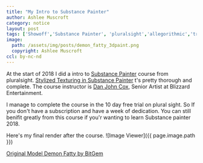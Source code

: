 ```yaml
---
title: "My Intro to Substance Painter"
author: Ashlee Muscroft
category: notice
layout: post
tags: ['Showoff','Substance Painter', 'pluralsight','allegorithmic','training','3D painting','Unity','Asset Store']
image:
  path: /assets/img/posts/demon_fatty_3dpaint.png
  copyright: Ashlee Muscroft
ccl: by-nc-nd
---
```

At the start of 2018 I did a intro to [Substance Painter](https://www.allegorithmic.com/products/substance-painter) course from pluralsight. [Stylized Texturing in Substance Painter](https://app.pluralsight.com/library/courses/stylized-texturing-substance-painter-2389/table-of-contents) t's pretty thorough and complete. The course instructor is [Dan John Cox](https://danjohncox.com), Senior Artist at Blizzard Entertainment. 
<!--more-->

I manage to complete the course in the 10 day free trial on plural sight. So If you don't have a subscription and have a week of dedication. You can still benifit greatly from this course if you'r wanting to learn Substance painter 2018.

Here's my final render after the course.
![Image Viewer]({{ page.image.path }})

[Original Model Demon Fatty by BitGem](https://assetstore.unity.com/packages/3d/characters/demon-fatty-91601)